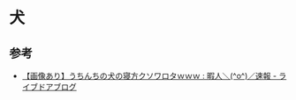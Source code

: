# 犬

## 参考

- [【画像あり】うちんちの犬の寝方クソワロタｗｗｗ : 暇人＼(^o^)／速報 - ライブドアブログ](http://himasoku.com/archives/51865190.html)
